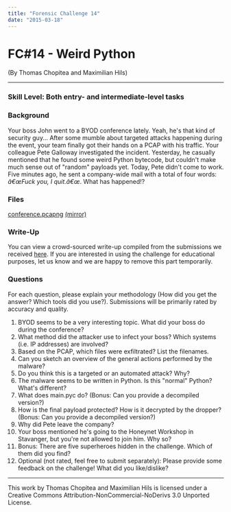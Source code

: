 ```yaml
---
title: "Forensic Challenge 14"
date: "2015-03-18"
---
```


# FC#14 - Weird Python

(By Thomas Chopitea and Maximilian Hils)

* * *

### **Skill Level: Both** **entry- and intermediate-level tasks**

### Background

Your boss John went to a BYOD conference lately. Yeah, he's that kind of security guy... After some mumble about targeted attacks happening during the event, your team finally got their hands on a PCAP with his traffic. Your colleague Pete Galloway investigated the incident. Yesterday, he casually mentioned that he found some weird Python bytecode, but couldn't make much sense out of "random" payloads yet. Today, Pete didn't come to work. Five minutes ago, he sent a company-wide mail with a total of four words: _â€œFuck you, I quit.â€œ_. What has happened!?

### Files

[conference.pcapng](http://www2.honeynet.org/wp-content/uploads/attachments/conference.pcapng.gz) [(mirror)](https://www.dropbox.com/s/3a8z129uk8c1sec/conference.pcapng?dl=1)

### Write-Up

You can view a crowd-sourced write-up compiled from the submissions we received [here](http://www2.honeynet.org/wp-content/uploads/attachments/weird-python-writeup.pdf?dl=0). If you are interested in using the challenge for educational purposes, let us know and we are happy to remove this part temporarily.

### Questions

For each question, please explain your methodology (How did you get the answer? Which tools did you use?). Submissions will be primarily rated by accuracy and quality.

1. BYOD seems to be a very interesting topic. What did your boss do during the conference?
2. What method did the attacker use to infect your boss? Which systems (i.e. IP addresses) are involved?
3. Based on the PCAP, which files were exfiltrated? List the filenames.
4. Can you sketch an overview of the general actions performed by the malware?
5. Do you think this is a targeted or an automated attack? Why?
6. The malware seems to be written in Python. Is this "normal" Python? What's different?
7. What does main.pyc do? (Bonus: Can you provide a decompiled version?)
8. How is the final payload protected? How is it decrypted by the dropper? (Bonus: Can you provide a decompiled version?)
9. Why did Pete leave the company?
10. Your boss mentioned he's going to the Honeynet Workshop in Stavanger, but you're not allowed to join him. Why so?
11. Bonus: There are five superheroes hidden in the challenge. Which of them did you find?
12. Optional (not rated, feel free to submit separately): Please provide some feedback on the challenge! What did you like/dislike?

* * *

This work by Thomas Chopitea and Maximilian Hils is licensed under a Creative Commons Attribution-NonCommercial-NoDerivs 3.0 Unported License.
